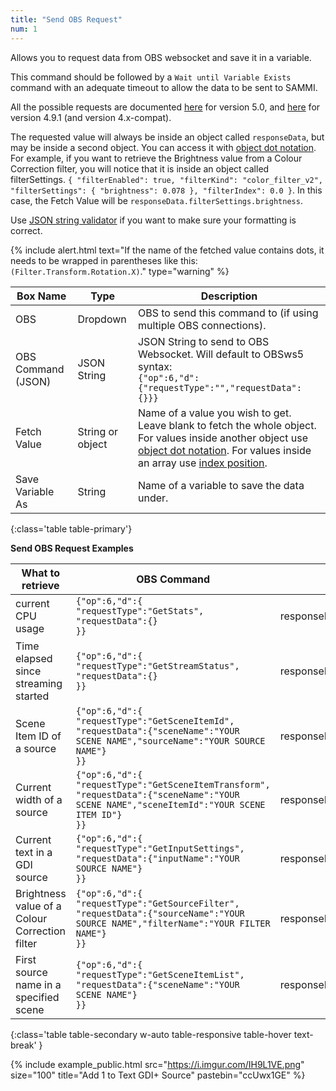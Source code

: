 ```yaml
---
title: "Send OBS Request"
num: 1
---
```

Allows you to request data from OBS websocket and save it in a variable.

This command should be followed by a `Wait until Variable Exists` command with an adequate timeout to allow the data to be sent to SAMMI.

All the possible requests are documented [here](https://github.com/obsproject/obs-websocket/blob/master/docs/generated/protocol.md#requests) for version 5.0, and [here](https://github.com/Palakis/obs-websocket/blob/4.x-compat/docs/generated/protocol.md) for version 4.9.1 (and version 4.x-compat).

The requested value will always be inside an object called `responseData`, but may be inside a second object. You can access it with [object dot notation](https://grasshopper.app/glossary/data-types/object-dot-notation/).\
For example, if you want to retrieve the Brightness value from a Colour Correction filter, you will notice that it is inside an object called filterSettings. `{ "filterEnabled": true, "filterKind": "color_filter_v2", "filterSettings": { "brightness": 0.078 }, "filterIndex": 0.0 }`. In this case, the Fetch Value will be `responseData.filterSettings.brightness`.

Use [JSON string validator](https://jsonlint.com/) if you want to make sure your formatting is correct.

{% include alert.html text="If the name of the fetched value contains dots, it needs to be wrapped in parentheses like this: <code>(Filter.Transform.Rotation.X)</code>." type="warning" %}

| Box Name | Type | Description |
|-------|--------|--------
|OBS|Dropdown|OBS to send this command to (if using multiple OBS connections).|
|OBS Command (JSON)|	JSON String|	JSON String to send to OBS Websocket. Will default to OBSws5 syntax:<br /><code class="user-select-all">{"op":6,"d":{"requestType":"","requestData":{}}}</code>
|Fetch Value|	String or object|	Name of a value you wish to get. Leave blank to fetch the whole object.<br/> For values inside another object use [object dot notation](https://grasshopper.app/glossary/data-types/object-dot-notation/). For values inside an array use [index position](https://developer.mozilla.org/en-US/docs/Web/JavaScript/Reference/Global_Objects/Array).
Save Variable As|	String	|Name of a variable to save the data under.
{:class='table table-primary'}

**Send OBS Request Examples**

|What to retrieve|OBS Command|Fetch Value|
|--------|--------|--------|
|current CPU usage|<code class="user-select-all">{"op":6,"d":{<br />"requestType":"GetStats",<br />"requestData":{}<br />}}</code>|responseData.cpuUsage|
|Time elapsed since streaming started |<code class="user-select-all">{"op":6,"d":{<br />"requestType":"GetStreamStatus",<br />"requestData":{}<br />}}</code>|responseData.outputTimecode|
|Scene Item ID of a source|<code class="user-select-all">{"op":6,"d":{<br />"requestType":"GetSceneItemId",<br />"requestData":{"sceneName":"YOUR SCENE NAME","sourceName":"YOUR SOURCE NAME"}<br />}}</code>|responseData.sceneItemId|
|Current width of a source|<code class="user-select-all">{"op":6,"d":{<br />"requestType":"GetSceneItemTransform",<br />"requestData":{"sceneName":"YOUR SCENE NAME","sceneItemId":"YOUR SCENE ITEM ID"}<br />}}</code>|responseData.sceneItemTransform.width|
|Current text in a GDI source|<code class="user-select-all">{"op":6,"d":{<br />"requestType":"GetInputSettings",<br />"requestData":{"inputName":"YOUR SOURCE NAME"}<br />}}</code>|responseData.inputSettings.text|
|Brightness value of a Colour Correction filter|<code class="user-select-all">{"op":6,"d":{<br />"requestType":"GetSourceFilter",<br />"requestData":{"sourceName":"YOUR SOURCE NAME","filterName":"YOUR FILTER NAME"}<br />}}</code>|responseData.filterSettings.brightness|
|First source name in a specified scene|<code class="user-select-all">{"op":6,"d":{<br />"requestType":"GetSceneItemList",<br />"requestData":{"sceneName":"YOUR SCENE NAME"}<br />}}</code>|responseData.sceneItems[0].sourceName|
{:class='table table-secondary w-auto table-responsive table-hover text-break' }

{% include example_public.html src="https://i.imgur.com/IH9L1VE.png" size="100" title="Add 1 to Text GDI+ Source" pastebin="ccUwx1GE" %}










